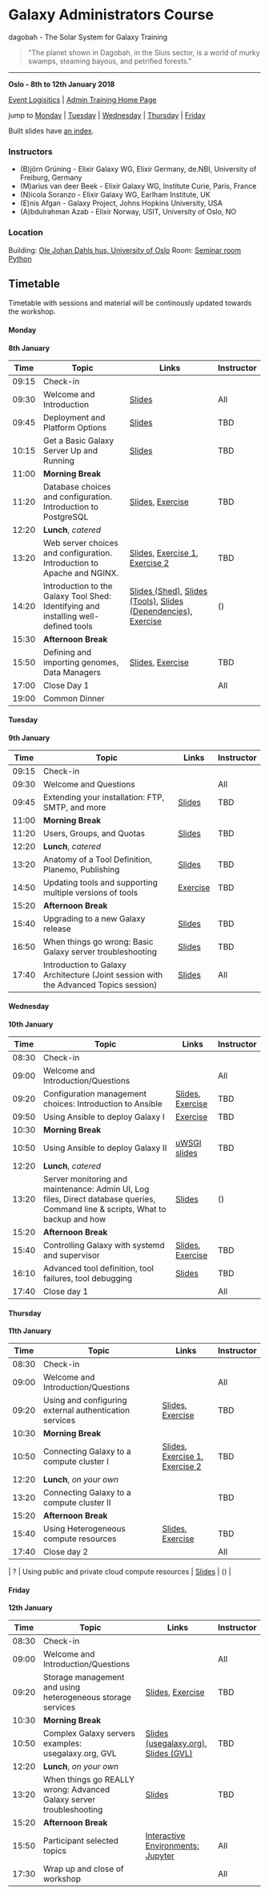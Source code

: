 # Galaxy Administrators Course

dagobah - The Solar System for Galaxy Training
> "The planet shown in Dagobah, in the Sluis sector, is a world of murky swamps, steaming bayous, and petrified forests."

---
**Oslo - 8th to 12th January 2018**

[Event Logisitics](https://docs.google.com/document/d/17ZpNQu6cC6tx-WNF6iN7T7Gu2TrOJthS98KglJa6k9s/edit?usp=sharing) | [Admin Training Home Page](https://wiki.galaxyproject.org/Events/AdminTraining2016)

jump to [Monday](#monday) | [Tuesday](#tuesday) | [Wednesday](#wednesday) | [Thursday](#thursday) | [Friday](#friday)

Built slides have [an index](https://galaxyproject.github.io/dagobah-training/2016-saltlakecity/).

### Instructors

* (B)jörn Grüning - Elixir Galaxy WG, Elixir Germany, de.NBI, University of Freiburg, Germany 
* (M)arius van deer Beek - Elixir Galaxy WG, Institute Curie, Paris, France
* (N)icola Soranzo - Elixir Galaxy WG, Earlham Institute, UK
* (E)nis Afgan - Galaxy Project, Johns Hopkins University, USA
* (A)bdulrahman Azab - Elixir Norway, USIT, University of Oslo, NO

### Location

Building: [Ole Johan Dahls hus, University of Oslo](https://www.uio.no/english/about/getting-around/areas/gaustad/ga06/)
Room: [Seminar room Python](https://tp.uio.no/timeplan/rom.php?area=GA&building=GA06&id=GA062269&week=2&ar=2018&ca=false&cb=false)

## Timetable

Timetable with sessions and material will be continously updated towards the workshop.

#### Monday
**8th January**

| **Time** | **Topic** | **Links** | **Instructor** |
| -------- | --------- | --------- | ----------- |
| 09:15 | Check-in |  |  |
| 09:30 | Welcome and Introduction | [Slides](https://galaxyproject.github.io/dagobah-training/2016-saltlakecity/00-intro/intro.html) | All |
| 09:45 | Deployment and Platform Options | [Slides](https://galaxyproject.github.io/dagobah-training/2016-saltlakecity/01-deployment-platforms/choices.html) | TBD |
| 10:15 | Get a Basic Galaxy Server Up and Running | [Slides](https://galaxyproject.github.io/dagobah-training/2016-saltlakecity/02-basic-server/get-galaxy.html) | TBD |
| 11:00 | **Morning Break** | | |
| 11:20 | Database choices and configuration. Introduction to PostgreSQL | [Slides](https://galaxyproject.github.io/dagobah-training/2016-saltlakecity/03-databases/databases.html), [Exercise](intro/03-databases/ex1-postgres.md) | TBD |
| 12:20 | **Lunch**, *catered* | | |
| 13:20 | Web server choices and configuration. Introduction to Apache and NGINX. | [Slides](https://galaxyproject.github.io/dagobah-training/2016-saltlakecity/04-web-servers/webservers.html), [Exercise 1](https://github.com/galaxyproject/dagobah-training/blob/master/intro/04-web-servers/ex1-apache.md), [Exercise 2](https://github.com/galaxyproject/dagobah-training/blob/master/intro/04-web-servers/ex2-nginx.md) | TBD |
| 14:20 | Introduction to the Galaxy Tool Shed: Identifying and installing well-defined tools | [Slides (Shed)](https://galaxyproject.github.io/dagobah-training/2016-saltlakecity/05-tool-shed/shed_intro.html), [Slides (Tools)](https://galaxyproject.github.io/dagobah-training/2016-saltlakecity/05-tool-shed/tool_installation.html), [Slides (Dependencies)](https://galaxyproject.github.io/dagobah-training/2016-saltlakecity/05-tool-shed/tool-dependencies.html), [Exercise](intro/05-tool-shed/ex-tool-management.md)| () |
| 15:30 | **Afternoon Break** | | |
| 15:50 | Defining and importing genomes, Data Managers | [Slides](https://galaxyproject.github.io/dagobah-training/2016-saltlakecity/06-reference-genomes/reference_genomes.html), [Exercise](intro/06-reference-genomes/ex06_reference_genomes.md) | TBD |
| 17:00 | Close Day 1 | | All |
| 19:00 | Common Dinner | | |

#### Tuesday
**9th January**

| **Time** | **Topic** | **Links** | **Instructor** |
| -------- | --------- | --------- | ----------- |
| 09:15 | Check-in |  |  |
| 09:30 | Welcome and Questions |  | All |
| 09:45 | Extending your installation: FTP, SMTP, and more| [Slides](https://galaxyproject.github.io/dagobah-training/2016-saltlakecity/07-extending-installation/extending.html) | TBD |
| 11:00 | **Morning Break** | | |
| 11:20 | Users, Groups, and Quotas | [Slides](https://galaxyproject.github.io/dagobah-training/2016-saltlakecity/08-users-groups-quotas/users-groups-quotas.html) | TBD |
| 12:20 | **Lunch**, *catered* | | |
| 13:20 | Anatomy of a Tool Definition, Planemo, Publishing | [Slides](https://galaxyproject.github.io/dagobah-training/2016-saltlakecity/09-tool-basics/tool-basics.html) | TBD |
| 14:50 | Updating tools and supporting multiple versions of tools | [Exercise](intro/05-tool-shed/ex-tool-management.md) | TBD |
| 15:20 | **Afternoon Break** | | |
| 15:40 | Upgrading to a new Galaxy release | [Slides](https://galaxyproject.github.io/dagobah-training/2016-saltlakecity/10-upgrading-release/upgrading.html) | TBD |
| 16:50 | When things go wrong: Basic Galaxy server troubleshooting | [Slides](https://galaxyproject.github.io/dagobah-training/2016-saltlakecity/11-basic-troubleshooting/basic-troubleshooting.html) | TBD |
| 17:40 | Introduction to Galaxy Architecture (Joint session with the Advanced Topics session) | [Slides](https://galaxyproject.github.io/dagobah-training/2016-saltlakecity/12-architecture/galaxy_architecture.html) | All |


#### Wednesday
**10th January**

| **Time** | **Topic** | **Links** | **Instructor** |
| -------- | --------- | --------- | ----------- |
| 08:30 | Check-in  |  |  |
| 09:00 | Welcome and Introduction/Questions |  | All |
| 09:20 | Configuration management choices: Introduction to Ansible | [Slides](https://galaxyproject.github.io/dagobah-training/2016-saltlakecity/001-ansible/ansible-introduction.html), [Exercise](https://github.com/galaxyproject/dagobah-training/blob/master/advanced/001-ansible/ex1-intro-ansible.md) | TBD |
| 09:50 | Using Ansible to deploy Galaxy I |  [Exercise](https://github.com/galaxyproject/dagobah-training/blob/master/advanced/001-ansible/ex2-galaxy-ansible.md)| TBD |
| 10:30 | **Morning Break** | | |
| 10:50 | Using Ansible to deploy Galaxy II | [uWSGI slides](https://galaxyproject.github.io/dagobah-training/2016-saltlakecity/002-monitoring-maintenance/uwsgi.html) | TBD |
| 12:20 | **Lunch**, *catered* | | |
| 13:20 | Server monitoring and maintenance: Admin UI, Log files, Direct database queries, Command line & scripts, What to backup and how | [Slides](https://galaxyproject.github.io/dagobah-training/2016-saltlakecity/002-monitoring-maintenance/monitoring-maintenance.html) | () |
| 15:20 | **Afternoon Break** | | |
| 15:40 | Controlling Galaxy with systemd and supervisor | [Slides](https://galaxyproject.github.io/dagobah-training/2016-saltlakecity/002a-systemd-supervisor/systemd-supervisor.html), [Exercise](https://github.com/galaxyproject/dagobah-training/blob/master/advanced/002a-systemd-supervisor/ex1-supervisor.md) | TBD |
| 16:10 | Advanced tool definition, tool failures, tool debugging | [Slides](https://galaxyproject.github.io/dagobah-training/2016-saltlakecity/003-tools-advanced/tools-advanced.html) | TBD |
| 17:40 | Close day 1 | | All |

#### Thursday
**11th January**

| **Time** | **Topic** | **Links** | **Instructor** |
| -------- | --------- | --------- | ----------- |
| 08:30 | Check-in |  |  |
| 09:00 | Welcome and Introduction/Questions |  | All |
| 09:20 | Using and configuring external authentication services | [Slides](https://galaxyproject.github.io/dagobah-training/2016-saltlakecity/004-external-auth/external-auth.html), [Exercise](https://github.com/galaxyproject/dagobah-training/blob/master/advanced/004-external-authentication/ex1-pam-auth.md) | TBD |
| 10:30 | **Morning Break** | | |
| 10:50 | Connecting Galaxy to a compute cluster I | [Slides](https://galaxyproject.github.io/dagobah-training/2016-saltlakecity/005-compute-cluster/compute-cluster.html), [Exercise 1](https://github.com/galaxyproject/dagobah-training/blob/master/advanced/005-compute-cluster/ex1-slurm.md), [Exercise 2](https://github.com/galaxyproject/dagobah-training/blob/master/advanced/005-compute-cluster/ex2-advanced-job-configs.md) | TBD |
| 12:20 | **Lunch**, *on your own* | | |
| 13:20 | Connecting Galaxy to a compute cluster II |  | TBD |
| 15:20 | **Afternoon Break** | | |
| 15:40 | Using Heterogeneous compute resources | [Slides](https://galaxyproject.github.io/dagobah-training/2016-saltlakecity/005-compute-cluster/heterogeneous.html), [Exercise](https://github.com/galaxyproject/dagobah-training/blob/master/advanced/005-compute-cluster/ex3-pulsar.md) | TBD |
| 17:40 | Close day 2 | | All |

| ? | Using public and private cloud compute resources | [Slides](https://galaxyproject.github.io/dagobah-training/2016-saltlakecity/006-clouds/clouds.html) | () |

#### Friday
**12th January**

| **Time** | **Topic** | **Links** | **Instructor** |
| -------- | --------- | --------- | ----------- |
| 08:30 | Check-in |  |  |
| 09:00 | Welcome and Introduction/Questions |  | All |
| 09:20 | Storage management and using heterogeneous storage services | [Slides](https://galaxyproject.github.io/dagobah-training/2016-saltlakecity/007-storage/storage.html), [Exercise](https://github.com/galaxyproject/dagobah-training/blob/master/advanced/007-storage-management/ex1-objectstore.md) | TBD |
| 10:30 | **Morning Break** | | |
| 10:50 | Complex Galaxy servers examples: usegalaxy.org, GVL | [Slides (usegalaxy.org)](https://galaxyproject.github.io/dagobah-training/2016-saltlakecity/008-main-galaxy/usegalaxy.html), [Slides (GVL)](https://docs.google.com/presentation/d/1Fm0H-Lg5vHeIhqKIFh8cI69lZMh2C4urMSEPrmgd_Wo/pub?start=false&loop=false&delayms=3000) | TBD |
| 12:20 | **Lunch**, *on your own* | | |
| 13:20 | When things go REALLY wrong: Advanced Galaxy server troubleshooting | [Slides](https://galaxyproject.github.io/dagobah-training/2016-saltlakecity/009-advanced-troubleshooting/troubleshooting.html#1) | TBD |
| 15:20 | **Afternoon Break** | | |
| 15:50 | Participant selected topics | [Interactive Environments: Jupyter](https://gist.github.com/natefoo/73bdcd9d467efd8d333ec15719e71108) | All |
| 17:30 | Wrap up and close of workshop| | All |
